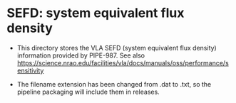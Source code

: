 # SEFD: system equivalent flux density

- This directory stores the VLA SEFD (system equivalent flux density) information provided by PIPE-987.
  See also https://science.nrao.edu/facilities/vla/docs/manuals/oss/performance/sensitivity

- The filename extension has been changed from .dat to .txt, so the pipeline packaging will include them in releases.


